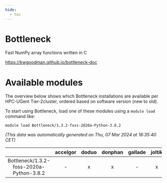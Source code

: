 ```yaml
---
hide:
  - toc
---
```


Bottleneck
==========


Fast NumPy array functions written in C

https://kwgoodman.github.io/bottleneck-doc
# Available modules


The overview below shows which Bottleneck installations are available per HPC-UGent Tier-2cluster, ordered based on software version (new to old).

To start using Bottleneck, load one of these modules using a `module load` command like:

```shell
module load Bottleneck/1.3.2-foss-2020a-Python-3.8.2
```

*(This data was automatically generated on Thu, 07 Mar 2024 at 18:35:40 CET)*  

| |accelgor|doduo|donphan|gallade|joltik|skitty|
| :---: | :---: | :---: | :---: | :---: | :---: | :---: |
|Bottleneck/1.3.2-foss-2020a-Python-3.8.2|-|x|x|-|x|x|
